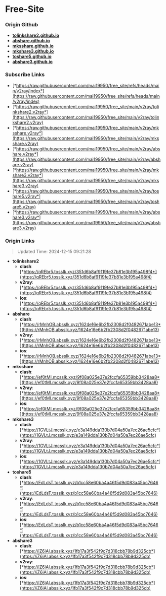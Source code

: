 # Free-Site

### Origin Github

- [**tolinkshare2.github.io**](https://github.com/tolinkshare2/tolinkshare2.github.io)
- [**abshare.github.io**](https://github.com/abshare/abshare.github.io)
- [**mksshare.github.io**](https://github.com/mksshare/mksshare.github.io)
- [**mkshare3.github.io**](https://github.com/mkshare3/mkshare3.github.io)
- [**toshare5.github.io**](https://github.com/toshare5/toshare5.github.io)
- [**abshare3.github.io**](https://github.com/abshare3/abshare3.github.io)

### Subscribe Links

- [*https://raw.githubusercontent.com/mai19950/free_site/refs/heads/main/v2ray/index*](https://raw.githubusercontent.com/mai19950/free_site/refs/heads/main/v2ray/index)
- [*https://raw.githubusercontent.com/mai19950/free_site/main/v2ray/tolinkshare2.v2ray*](https://raw.githubusercontent.com/mai19950/free_site/main/v2ray/tolinkshare2.v2ray)
- [*https://raw.githubusercontent.com/mai19950/free_site/main/v2ray/mksshare.v2ray*](https://raw.githubusercontent.com/mai19950/free_site/main/v2ray/mksshare.v2ray)
- [*https://raw.githubusercontent.com/mai19950/free_site/main/v2ray/abshare.v2ray*](https://raw.githubusercontent.com/mai19950/free_site/main/v2ray/abshare.v2ray)
- [*https://raw.githubusercontent.com/mai19950/free_site/main/v2ray/mkshare3.v2ray*](https://raw.githubusercontent.com/mai19950/free_site/main/v2ray/mkshare3.v2ray)
- [*https://raw.githubusercontent.com/mai19950/free_site/main/v2ray/toshare5.v2ray*](https://raw.githubusercontent.com/mai19950/free_site/main/v2ray/toshare5.v2ray)
- [*https://raw.githubusercontent.com/mai19950/free_site/main/v2ray/abshare3.v2ray*](https://raw.githubusercontent.com/mai19950/free_site/main/v2ray/abshare3.v2ray)

### Origin Links

> Updated Time: 2024-12-15 09:21:28

- **tolinkshare2**
  - **clash**: [*https://qREbr5.tosslk.xyz/351d6b8af9119fe37b81e3b195a498f4*](https://qREbr5.tosslk.xyz/351d6b8af9119fe37b81e3b195a498f4)
  - **v2ray**: [*https://qREbr5.tosslk.xyz/351d6b8af9119fe37b81e3b195a498f4*](https://qREbr5.tosslk.xyz/351d6b8af9119fe37b81e3b195a498f4)
  - **ios**: [*https://qREbr5.tosslk.xyz/351d6b8af9119fe37b81e3b195a498f4*](https://qREbr5.tosslk.xyz/351d6b8af9119fe37b81e3b195a498f4)
- **abshare**
  - **clash**: [*https://rMnhOB.absslk.xyz/1624e16e6b2fb2308d2f0482671abe13*](https://rMnhOB.absslk.xyz/1624e16e6b2fb2308d2f0482671abe13)
  - **v2ray**: [*https://rMnhOB.absslk.xyz/1624e16e6b2fb2308d2f0482671abe13*](https://rMnhOB.absslk.xyz/1624e16e6b2fb2308d2f0482671abe13)
  - **ios**: [*https://rMnhOB.absslk.xyz/1624e16e6b2fb2308d2f0482671abe13*](https://rMnhOB.absslk.xyz/1624e16e6b2fb2308d2f0482671abe13)
- **mksshare**
  - **clash**: [*https://ef0tMI.mcsslk.xyz/9f08a025e37e2fccfa65359bb3428aa8*](https://ef0tMI.mcsslk.xyz/9f08a025e37e2fccfa65359bb3428aa8)
  - **v2ray**: [*https://ef0tMI.mcsslk.xyz/9f08a025e37e2fccfa65359bb3428aa8*](https://ef0tMI.mcsslk.xyz/9f08a025e37e2fccfa65359bb3428aa8)
  - **ios**: [*https://ef0tMI.mcsslk.xyz/9f08a025e37e2fccfa65359bb3428aa8*](https://ef0tMI.mcsslk.xyz/9f08a025e37e2fccfa65359bb3428aa8)
- **mkshare3**
  - **clash**: [*https://1GVLtJ.mcsslk.xyz/e3a149dda130b7d04a50a7ec26ae5cfc*](https://1GVLtJ.mcsslk.xyz/e3a149dda130b7d04a50a7ec26ae5cfc)
  - **v2ray**: [*https://1GVLtJ.mcsslk.xyz/e3a149dda130b7d04a50a7ec26ae5cfc*](https://1GVLtJ.mcsslk.xyz/e3a149dda130b7d04a50a7ec26ae5cfc)
  - **ios**: [*https://1GVLtJ.mcsslk.xyz/e3a149dda130b7d04a50a7ec26ae5cfc*](https://1GVLtJ.mcsslk.xyz/e3a149dda130b7d04a50a7ec26ae5cfc)
- **toshare5**
  - **clash**: [*https://EdLdsT.tosslk.xyz/b1cc58e60ba4a46f5d9d083a45bc7646*](https://EdLdsT.tosslk.xyz/b1cc58e60ba4a46f5d9d083a45bc7646)
  - **v2ray**: [*https://EdLdsT.tosslk.xyz/b1cc58e60ba4a46f5d9d083a45bc7646*](https://EdLdsT.tosslk.xyz/b1cc58e60ba4a46f5d9d083a45bc7646)
  - **ios**: [*https://EdLdsT.tosslk.xyz/b1cc58e60ba4a46f5d9d083a45bc7646*](https://EdLdsT.tosslk.xyz/b1cc58e60ba4a46f5d9d083a45bc7646)
- **abshare3**
  - **clash**: [*https://iZ6iAl.absslk.xyz/1fb17a3f542f9c7d318cbb78b9d325cb*](https://iZ6iAl.absslk.xyz/1fb17a3f542f9c7d318cbb78b9d325cb)
  - **v2ray**: [*https://iZ6iAl.absslk.xyz/1fb17a3f542f9c7d318cbb78b9d325cb*](https://iZ6iAl.absslk.xyz/1fb17a3f542f9c7d318cbb78b9d325cb)
  - **ios**: [*https://iZ6iAl.absslk.xyz/1fb17a3f542f9c7d318cbb78b9d325cb*](https://iZ6iAl.absslk.xyz/1fb17a3f542f9c7d318cbb78b9d325cb)
